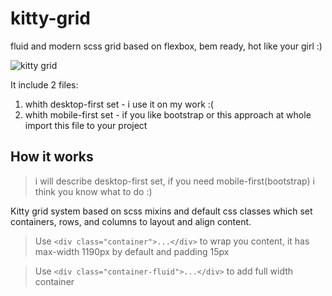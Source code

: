 # kitty-grid
fluid and modern scss grid based on flexbox, bem ready, hot like your girl :)

![kitty grid](https://chpic.su/_data/stickers/k/kocheng/kocheng_036.webp)

It include 2 files:
1. whith desktop-first set - i use it on my work :(
2. whith mobile-first set - if you like bootstrap or this approach at whole import this file to your project

## How it works 
> i will describe desktop-first set, if you need mobile-first(bootstrap) i think you know what to do :)

Kitty grid system based on scss mixins and default css classes which set containers, rows, and columns to layout and align content.

> Use `<div class="container">...</div>` to wrap you content, it has max-width 1190px by default and padding 15px

> Use `<div class="container-fluid">...</div>` to add full width container


